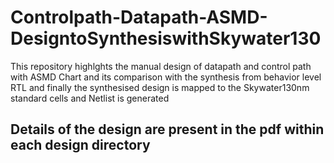 # Controlpath-Datapath-ASMD-DesigntoSynthesiswithSkywater130
This repository highlghts the manual design of datapath and control path with ASMD Chart and its comparison with the synthesis from behavior level RTL  and finally the synthesised design is mapped to the Skywater130nm standard cells and Netlist is generated  

## Details of the design are present in the pdf within each design directory
